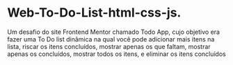 # Web-To-Do-List-html-css-js.
Um desafio do site Frontend Mentor chamado Todo App, cujo objetivo era fazer uma To Do list dinâmica na qual você pode adicionar mais itens na lista, riscar os itens concluídos, mostrar apenas os que faltam, mostrar apenas os concluídos, mostrar todos os itens, e eliminar os itens concluídos
